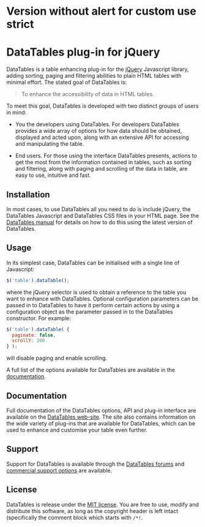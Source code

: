# Version without alert for custom use strict

# DataTables plug-in for jQuery
DataTables is a table enhancing plug-in for the [jQuery](//jquery.com) Javascript library, adding sorting, paging and filtering abilities to plain HTML tables with minimal effort. The stated goal of DataTables is:

> To enhance the accessibility of data in HTML tables.

To meet this goal, DataTables is developed with two distinct groups of users in mind:

* You the developers using DataTables. For developers DataTables provides a wide array of options for how data should be obtained, displayed and acted upon, along with an extensive API for accessing and manipulating the table.

* End users. For those using the interface DataTables presents, actions to get the most from the information contained in tables, such as sorting and filtering, along with paging and scrolling of the data in table, are easy to use, intuitive and fast.


## Installation

In most cases, to use DataTables all you need to do is include jQuery, the DataTables Javascript and DataTables CSS files in your HTML page. See the [DataTables manual](http://datatables.net/manual/installation#Including-Javascript-/-CSS) for details on how to do this using the latest version of DataTables.


## Usage

In its simplest case, DataTables can be initialised with a single line of Javascript:

```js
$('table').dataTable();
```

where the jQuery selector is used to obtain a reference to the table you want to enhance with DataTables. Optional configuration parameters can be passed in to DataTables to have it perform certain actions by using a configuration object as the parameter passed in to the DataTables constructor. For example:

```js
$('table').dataTable( {
  paginate: false,
  scrollY: 300
} );
```

will disable paging and enable scrolling.

A full list of the options available for DataTables are available in the [documentation](//datatables.net).


## Documentation

Full documentation of the DataTables options, API and plug-in interface are available on the [DataTables web-site](//datatables.net). The site also contains information on the wide variety of plug-ins that are available for DataTables, which can be used to enhance and customise your table even further.


## Support

Support for DataTables is available through the [DataTables forums](//datatables.net/forums) and [commercial support options](//datatables.net/support) are available.


## License

DataTables is release under the [MIT license](//datatables.net/license). You are free to use, modify and distribute this software, as long as the copyright header is left intact (specifically the comment block which starts with `/*!`.
